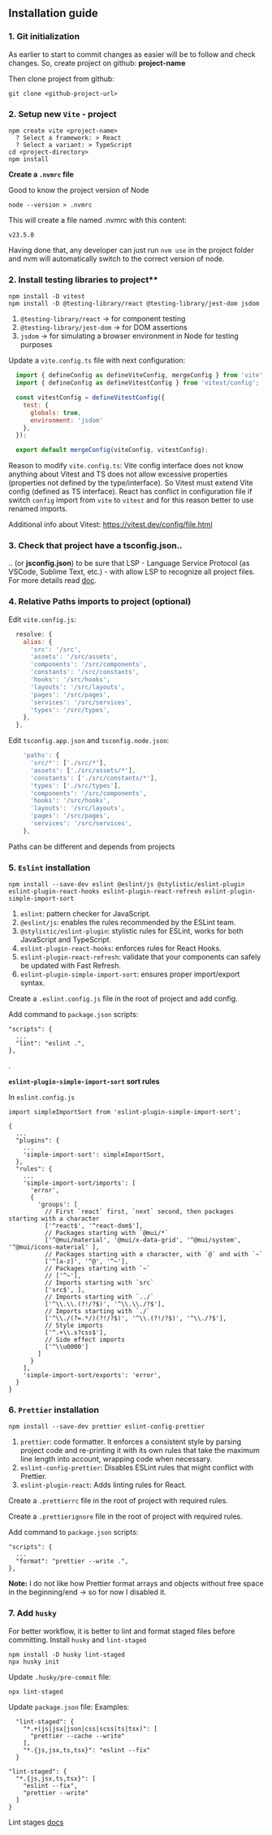 
## Installation guide

### 1. Git initialization

As earlier to start to commit changes as easier will be to follow and check changes. So, create project on github: **project-name**

Then clone project from github:

```
git clone <github-project-url>
```

### 2. Setup new `Vite` - project
```
npm create vite <project-name>
  ? Select a framework: > React
  ? Select a variant: > TypeScript
cd <project-directory>
npm install
```

**Create a `.nvmrc` file**

Good to know the project version of Node

```
node --version > .nvmrc
```

This will create a file named .nvmrc with this content:

```
v23.5.0
```

Having done that, any developer can just run `nvm use` in the project folder and nvm will automatically switch to the correct version of node.


### 2. Install testing libraries to project**

```
npm install -D vitest
npm install -D @testing-library/react @testing-library/jest-dom jsdom
```

  1. `@testing-library/react` -> for component testing
  2. `@testing-library/jest-dom` -> for DOM assertions
  3. `jsdom` -> for simulating a browser environment in Node for testing purposes


Update a `vite.config.ts` file with next configuration:
  ```js
    import { defineConfig as defineViteConfig, mergeConfig } from 'vite';
    import { defineConfig as defineVitestConfig } from 'vitest/config';

    const vitestConfig = defineVitestConfig({
      test: {
        globals: true,
        environment: 'jsdom'
      },
    });

    export default mergeConfig(viteConfig, vitestConfig);

  ```

Reason to modify `vite.config.ts`: Vite config interface does not 
  know anything about Vitest and TS does not allow excessive properties 
  (properties not defined by the type/interface). So Vitest must extend 
  Vite config (defined as TS interface). React has conflict in configuration 
  file if switch `config` import from `vite` to `vitest` and for this 
  reason better to use renamed imports.

Additional info about Vitest: https://vitest.dev/config/file.html


### 3. Check that project have a tsconfig.json..

.. (or **jsconfig.json**) to be sure that LSP - Language Service Protocol 
  (as VSCode, Sublime Text, etc.) - with allow LSP to recognize all 
  project files. 
  For more details read [doc](https://code.visualstudio.com/docs/languages/jsconfig#_why-do-i-need-a-jsconfigjson-file).


### 4. Relative Paths imports to project (optional)

Edit `vite.config.js`:

```js
  resolve: {
    alias: {
      'src': '/src',
      'assets': '/src/assets',
      'components': '/src/components',
      'constants': '/src/constants',
      'hooks': '/src/hooks',
      'layouts': '/src/layouts',
      'pages': '/src/pages',
      'services': '/src/services',
      'types': '/src/types',
    },
  },
```

Edit `tsconfig.app.json` and `tsconfig.node.json`:

```js
    'paths': {
      'src/*': ['./src/*'],
      'assets': ['./src/assets/*'],
      'constants': ['./src/constants/*'],
      'types': ['./src/types'],
      'components': '/src/components',
      'hooks': '/src/hooks',
      'layouts': '/src/layouts',
      'pages': '/src/pages',
      'services': '/src/services',
    },
```

Paths can be different and depends from projects


###  5. `Eslint` installation
```
npm install --save-dev eslint @eslint/js @stylistic/eslint-plugin eslint-plugin-react-hooks eslint-plugin-react-refresh eslint-plugin-simple-import-sort
```
  1. `eslint`: pattern checker for JavaScript.
  2. `@eslint/js`: enables the rules recommended by the ESLint team.
  3. `@stylistic/eslint-plugin`: stylistic rules for ESLint, works for both JavaScript and TypeScript.
  4. `eslint-plugin-react-hooks`: enforces rules for React Hooks.
  5. `eslint-plugin-react-refresh`: validate that your components can safely be updated with Fast Refresh.
  6. `eslint-plugin-simple-import-sort`: ensures proper import/export syntax.

Create a `.eslint.config.js` file in the root of project and add config.

Add command to `package.json` scripts:
```
"scripts": {
  ...
  "lint": "eslint .",
},
```

.

**`eslint-plugin-simple-import-sort` sort rules**


In `eslint.config.js`

```
import simpleImportSort from 'eslint-plugin-simple-import-sort';

{
  ...
  "plugins": {
    ...
    'simple-import-sort': simpleImportSort,
  },
  "rules": {
    ...
    'simple-import-sort/imports': [
      'error',
      {
        'groups': [
          // First `react` first, `next` second, then packages starting with a character
          ['^react$', '^react-dom$'],
          // Packages starting with `@mui/*`
          ['^@mui/material', '@mui/x-data-grid', '^@mui/system', '^@mui/icons-material' ],
          // Packages starting with a character, with `@` and with `~`
          ['^[a-z]', '^@', '^~'],
          // Packages starting with `~`
          // ['^~'],
          // Imports starting with `src`
          ['src$', ],
          // Imports starting with `../`
          ['^\\.\\.(?!/?$)', '^\\.\\./?$'],
          // Imports starting with `./`
          ['^\\./(?=.*/)(?!/?$)', '^\\.(?!/?$)', '^\\./?$'],
          // Style imports
          ['^.+\\.s?css$'],
          // Side effect imports
          ['^\\u0000']
        ]  
      }
    ],
    'simple-import-sort/exports': 'error',
  }
}
```


### 6. `Prettier` installation
```
npm install --save-dev prettier eslint-config-prettier
```

  1. `prettier`: code formatter.  It enforces a consistent style by parsing 
    project code and re-printing it with its own rules that take the maximum 
    line length into account, wrapping code when necessary.
  2. `eslint-config-prettier`: Disables ESLint rules that might conflict with Prettier.
  3. `eslint-plugin-react`: Adds linting rules for React.


Create a `.prettierrc` file in the root of project with required rules.

Create a `.prettierignore` file in the root of project with required rules.

Add command to `package.json` scripts:
```
"scripts": {
  ...
  "format": "prettier --write .",
},
```

**Note:** I do not like how Prettier format arrays and objects without free space in the 
beginning/end -> so for now I disabled it.

### 7. Add `husky`

For better workflow, it is better to lint and format staged files before committing. Install `husky` and `lint-staged`

```
npm install -D husky lint-staged
npx husky init
```

Update  `.husky/pre-commit` file:

```
npx lint-staged
```

Update `package.json` file:
Examples:
```
  "lint-staged": {
    "*.+(js|jsx|json|css|scss|ts|tsx)": [
      "prettier --cache --write"
    ],
    "*.{js,jsx,ts,tsx}": "eslint --fix"
  }
```
```
"lint-staged": {
  "*.{js,jsx,ts,tsx}": [
    "eslint --fix",
    "prettier --write"
  ]
}
```

Lint stages [docs](https://github.com/lint-staged/lint-staged)